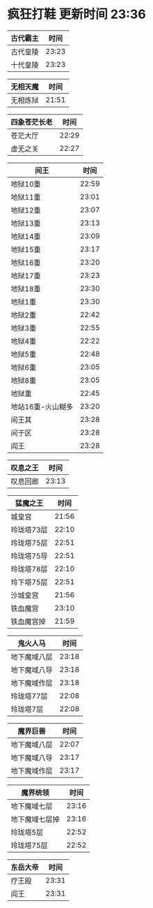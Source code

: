# 疯狂打鞋 更新时间 23:36

| 古代霸主   | 时间    |
|--------|-------|
| 古代皇陵 | 23:23 |
| 十代皇陵 | 23:23 |

| 无相天魔   | 时间    |
|--------|-------|
| 无相炼狱 | 21:51 |

| 四象苍茫长老   | 时间    |
|--------|-------|
| 苍茫大厅 | 22:29 |
| 虚无之关 | 22:27 |

| 间王   | 时间    |
|--------|-------|
| 地狱10重 | 22:59 |
| 地狱11重 | 23:01 |
| 地狱12重 | 23:07 |
| 地狱13重 | 23:13 |
| 地狱14重 | 23:09 |
| 地狱15重 | 23:17 |
| 地狱16重 | 23:20 |
| 地狱17重 | 23:23 |
| 地狱18重 | 23:30 |
| 地狱1重 | 23:30 |
| 地狱2重 | 22:42 |
| 地狱3重 | 22:55 |
| 地狱4重 | 22:22 |
| 地狱5重 | 22:48 |
| 地狱6重 | 23:05 |
| 地狱8重 | 23:05 |
| 地狱重 | 22:45 |
| 地站16重-火山糊多 | 23:20 |
| 间王其 | 23:28 |
| 间于区 | 23:28 |
| 阎王 | 23:28 |

| 叹息之王   | 时间    |
|--------|-------|
| 叹息回廊 | 23:13 |

| 猛魔之王   | 时间    |
|--------|-------|
| 城皇宫 | 21:56 |
| 玲珑塔73层 | 22:10 |
| 玲珑塔75层 | 22:51 |
| 玲珑塔75导 | 22:51 |
| 玲珑塔78层 | 22:10 |
| 玲下塔75层 | 22:51 |
| 沙城皇宫 | 21:56 |
| 铁血魔宫 | 23:10 |
| 铁血魔宫掉 | 21:59 |

| 鬼火人马   | 时间    |
|--------|-------|
| 地下魔域八层 | 23:18 |
| 地下魔域八导 | 23:18 |
| 地下魔域作层 | 23:18 |
| 玲珑塔77层 | 22:08 |
| 玲珑塔7层 | 22:08 |

| 魔界巨兽   | 时间    |
|--------|-------|
| 地下魔域八层 | 22:07 |
| 地下魔域八导 | 23:17 |
| 地下魔域作层 | 23:17 |

| 魔界统领   | 时间    |
|--------|-------|
| 地下魔域七层 | 23:16 |
| 地下魔域七层掉 | 23:16 |
| 玲珑塔5层 | 22:52 |
| 玲珑塔75层 | 22:52 |

| 东岳大帝   | 时间    |
|--------|-------|
| 疗王殴 | 23:31 |
| 阎王 | 23:31 |